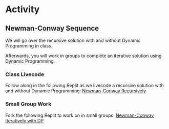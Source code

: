 # Activity

## Newman-Conway Sequence

We will go over the recursive solution with and without Dynamic Programming in class. 

Afterwards, you will work in groups to complete an iterative solution using Dynamic Programming.

### Class Livecode

Follow along in the following Replit as we livecode a recursive solution with and without Dynamic Programming: [Newman-Conway Recursively](https://replit.com/@adadev/Newman-Conway-Recursive)


### Small Group Work

Fork the following Replit to work on in small groups: [Newman-Conway Iteratively with DP](https://replit.com/@adadev/Newman-Conway-Iterative)

